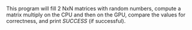 This program will fill 2 NxN matrices with random numbers, compute a matrix multiply on the CPU 
and then on the GPU, compare the values for correctness, and print _SUCCESS_ (if successful).
